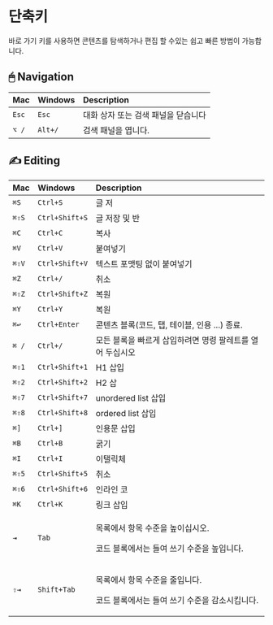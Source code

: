 # 단축키

바로 가기 키를 사용하면 콘텐츠를 탐색하거나 편집 할 수있는 쉽고 빠른 방법이 가능합니다.

## ​🖱 Navigation  <a id="navigation"></a>

| Mac | Windows | Description |
| :--- | :--- | :--- |
| `Esc` | `Esc` | 대화 상자 또는 검색 패널을 닫습니다 |
| `⌥ /` | `Alt+/` | 검색 패널을 엽니다. |

## ​✍ Editing <a id="editing"></a>

<table>
  <thead>
    <tr>
      <th style="text-align:left">Mac</th>
      <th style="text-align:left">Windows</th>
      <th style="text-align:left">Description</th>
    </tr>
  </thead>
  <tbody>
    <tr>
      <td style="text-align:left"><code>&#x2318;S</code>
      </td>
      <td style="text-align:left"><code>Ctrl+S</code>
      </td>
      <td style="text-align:left">&#xAE00; &#xC800;</td>
    </tr>
    <tr>
      <td style="text-align:left"><code>&#x2318;&#x21E7;S</code>
      </td>
      <td style="text-align:left"><code>Ctrl+Shift+S</code>
      </td>
      <td style="text-align:left">&#xAE00; &#xC800;&#xC7A5; &#xBC0F; &#xBC18;</td>
    </tr>
    <tr>
      <td style="text-align:left"><code>&#x2318;C</code>
      </td>
      <td style="text-align:left"><code>Ctrl+C</code>
      </td>
      <td style="text-align:left">&#xBCF5;&#xC0AC;</td>
    </tr>
    <tr>
      <td style="text-align:left"><code>&#x2318;V</code>
      </td>
      <td style="text-align:left"><code>Ctrl+V</code>
      </td>
      <td style="text-align:left">&#xBD99;&#xC5EC;&#xB123;&#xAE30;</td>
    </tr>
    <tr>
      <td style="text-align:left"><code>&#x2318;&#x21E7;V</code>
      </td>
      <td style="text-align:left"><code>Ctrl+Shift+V</code>
      </td>
      <td style="text-align:left">&#xD14D;&#xC2A4;&#xD2B8; &#xD3EC;&#xB9F7;&#xD305; &#xC5C6;&#xC774; &#xBD99;&#xC5EC;&#xB123;&#xAE30;</td>
    </tr>
    <tr>
      <td style="text-align:left"><code>&#x2318;Z</code>
      </td>
      <td style="text-align:left"><code>Ctrl+/</code>
      </td>
      <td style="text-align:left">&#xCDE8;&#xC18C;</td>
    </tr>
    <tr>
      <td style="text-align:left"><code>&#x2318;&#x21E7;Z</code>
      </td>
      <td style="text-align:left"><code>Ctrl+Shift+Z</code>
      </td>
      <td style="text-align:left">&#xBCF5;&#xC6D0;</td>
    </tr>
    <tr>
      <td style="text-align:left"><code>&#x2318;Y</code>
      </td>
      <td style="text-align:left"><code>Ctrl+Y</code>
      </td>
      <td style="text-align:left">&#xBCF5;&#xC6D0;</td>
    </tr>
    <tr>
      <td style="text-align:left"><code>&#x2318;&#x21A9;</code>
      </td>
      <td style="text-align:left"><code>Ctrl+Enter</code>
      </td>
      <td style="text-align:left">&#xCF58;&#xD150;&#xCE20; &#xBE14;&#xB85D;(&#xCF54;&#xB4DC;, &#xD0ED;,
        &#xD14C;&#xC774;&#xBE14;, &#xC778;&#xC6A9; ...) &#xC885;&#xB8CC;.</td>
    </tr>
    <tr>
      <td style="text-align:left"><code>&#x2318; /</code>
      </td>
      <td style="text-align:left"><code>Ctrl+/</code>
      </td>
      <td style="text-align:left">&#xBAA8;&#xB4E0; &#xBE14;&#xB85D;&#xC744; &#xBE60;&#xB974;&#xAC8C; &#xC0BD;&#xC785;&#xD558;&#xB824;&#xBA74;
        &#xBA85;&#xB839; &#xD314;&#xB808;&#xD2B8;&#xB97C; &#xC5F4;&#xC5B4; &#xB450;&#xC2ED;&#xC2DC;&#xC624;</td>
    </tr>
    <tr>
      <td style="text-align:left"><code>&#x2318;&#x21E7;1</code>
      </td>
      <td style="text-align:left"><code>Ctrl+Shift+1</code>
      </td>
      <td style="text-align:left">H1 &#xC0BD;&#xC785;</td>
    </tr>
    <tr>
      <td style="text-align:left"><code>&#x2318;&#x21E7;2</code>
      </td>
      <td style="text-align:left"><code>Ctrl+Shift+2</code>
      </td>
      <td style="text-align:left">H2 &#xC0BD;</td>
    </tr>
    <tr>
      <td style="text-align:left"><code>&#x2318;&#x21E7;7</code>
      </td>
      <td style="text-align:left"><code>Ctrl+Shift+7</code>
      </td>
      <td style="text-align:left">unordered list &#xC0BD;&#xC785;</td>
    </tr>
    <tr>
      <td style="text-align:left"><code>&#x2318;&#x21E7;8</code>
      </td>
      <td style="text-align:left"><code>Ctrl+Shift+8</code>
      </td>
      <td style="text-align:left">ordered list &#xC0BD;&#xC785;</td>
    </tr>
    <tr>
      <td style="text-align:left"><code>&#x2318;]</code>
      </td>
      <td style="text-align:left"><code>Ctrl+]</code>
      </td>
      <td style="text-align:left">&#xC778;&#xC6A9;&#xBB38; &#xC0BD;&#xC785;</td>
    </tr>
    <tr>
      <td style="text-align:left"><code>&#x2318;B</code>
      </td>
      <td style="text-align:left"><code>Ctrl+B</code>
      </td>
      <td style="text-align:left">&#xAD75;&#xAE30;</td>
    </tr>
    <tr>
      <td style="text-align:left"><code>&#x2318;I</code>
      </td>
      <td style="text-align:left"><code>Ctrl+I</code>
      </td>
      <td style="text-align:left">&#xC774;&#xD0E4;&#xB9AD;&#xCCB4;</td>
    </tr>
    <tr>
      <td style="text-align:left"><code>&#x2318;&#x21E7;5</code>
      </td>
      <td style="text-align:left"><code>Ctrl+Shift+5</code>
      </td>
      <td style="text-align:left">&#xCDE8;&#xC18C;</td>
    </tr>
    <tr>
      <td style="text-align:left"><code>&#x2318;&#x21E7;6</code>
      </td>
      <td style="text-align:left"><code>Ctrl+Shift+6</code>
      </td>
      <td style="text-align:left">&#xC778;&#xB77C;&#xC778; &#xCF54;</td>
    </tr>
    <tr>
      <td style="text-align:left"><code>&#x2318;K</code>
      </td>
      <td style="text-align:left"><code>Ctrl+K</code>
      </td>
      <td style="text-align:left">&#xB9C1;&#xD06C; &#xC0BD;&#xC785;</td>
    </tr>
    <tr>
      <td style="text-align:left"><code>&#x21E5;</code>
      </td>
      <td style="text-align:left"><code>Tab</code>
      </td>
      <td style="text-align:left">
        <p>&#xBAA9;&#xB85D;&#xC5D0;&#xC11C; &#xD56D;&#xBAA9; &#xC218;&#xC900;&#xC744;
          &#xB192;&#xC774;&#xC2ED;&#xC2DC;&#xC624;.
          <br />
        </p>
        <p>&#xCF54;&#xB4DC; &#xBE14;&#xB85D;&#xC5D0;&#xC11C;&#xB294; &#xB4E4;&#xC5EC;
          &#xC4F0;&#xAE30; &#xC218;&#xC900;&#xC744; &#xB192;&#xC785;&#xB2C8;&#xB2E4;.</p>
      </td>
    </tr>
    <tr>
      <td style="text-align:left"><code>&#x21E7;&#x21E5;</code>
      </td>
      <td style="text-align:left"><code>Shift+Tab</code>
      </td>
      <td style="text-align:left">
        <p>&#xBAA9;&#xB85D;&#xC5D0;&#xC11C; &#xD56D;&#xBAA9; &#xC218;&#xC900;&#xC744;
          &#xC904;&#xC785;&#xB2C8;&#xB2E4;.
          <br />
        </p>
        <p>&#xCF54;&#xB4DC; &#xBE14;&#xB85D;&#xC5D0;&#xC11C;&#xB294; &#xB4E4;&#xC5EC;
          &#xC4F0;&#xAE30; &#xC218;&#xC900;&#xC744; &#xAC10;&#xC18C;&#xC2DC;&#xD0B5;&#xB2C8;&#xB2E4;.</p>
      </td>
    </tr>
  </tbody>
</table>

